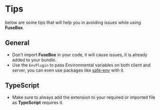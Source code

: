 # Tips

below are some tips that will help you in avoiding issues while using **FuseBox**.

## General
* Don't import **FuseBox** in your code, it will cause issues, it is already added to your bundle.
* Use the `EnvPlugin` to pass Environmental variables on both client and server, you can even use packages like [safe-env](https://www.npmjs.com/package/safe-env) with it.

## TypeScript
* Make sure to always add the extension to your required or imported file as **TypeScript** requires it.
